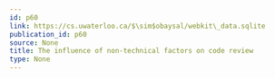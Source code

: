 ```yaml
---
id: p60
link: https://cs.uwaterloo.ca/$\sim$obaysal/webkit\_data.sqlite
publication_id: p60
source: None
title: The influence of non-technical factors on code review
type: None
---
```

